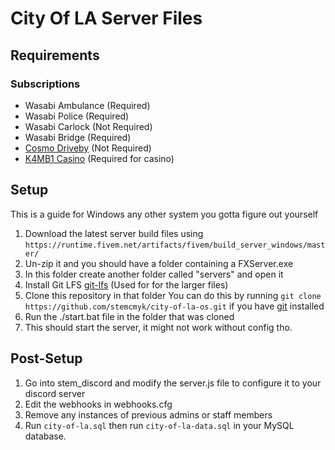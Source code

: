 # City Of LA Server Files

## Requirements

### Subscriptions

- Wasabi Ambulance (Required)
- Wasabi Police (Required)
- Wasabi Carlock (Not Required)
- Wasabi Bridge (Required)
- [Cosmo Driveby](https://forum.cfx.re/t/paid-enhanced-driveby-animations-v1-1-custom-clipsets-2-0-teaser-out-now/4880157) (Not Required)
- [K4MB1 Casino](https://www.k4mb1maps.com/product/5325085) (Required for casino)

## Setup

This is a guide for Windows any other system you gotta figure out yourself

1. Download the latest server build files using `https://runtime.fivem.net/artifacts/fivem/build_server_windows/master/`
2. Un-zip it and you should have a folder containing a FXServer.exe
3. In this folder create another folder called "servers" and open it
4. Install Git LFS [git-lfs](https://git-lfs.com/) (Used for for the larger files)
5. Clone this repository in that folder
   You can do this by running `git clone https://github.com/stemcmyk/city-of-la-os.git` if you have [git](https://git-scm.com/) installed
6. Run the ./start.bat file in the folder that was cloned
7. This should start the server, it might not work without config tho.

## Post-Setup

1. Go into stem_discord and modify the server.js file to configure it to your discord server
2. Edit the webhooks in webhooks.cfg
3. Remove any instances of previous admins or staff members
4. Run `city-of-la.sql` then run `city-of-la-data.sql` in your MySQL database.
